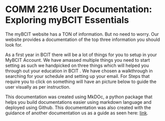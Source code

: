 # COMM 2216 User Documentation: Exploring myBCIT Essentials
The myBCIT website has a TON of information. But no need to worry. Our website provides a documentation
of the top three information you should look for.

As a first year in BCIT there will be a lot of things for you to setup in your MyBCIT Account. We have amassed multiple things you need to start setting as such we handpicked on three things which will helped you through out your education in BCIT . We have chosen a walkthrough in searching for your schedule and setting up your email. For Steps that require you to click on something will have an picture below to guide the user visually as per instruction. 

This documentation was created using MkDOc, a python package that helps you build documentations easier using markdown language and deployed using Github. This documentation was also created with the guidance of another documentation us as a guide as seen here: [link](https://samlee77.github.io/Sam-Test/). 
